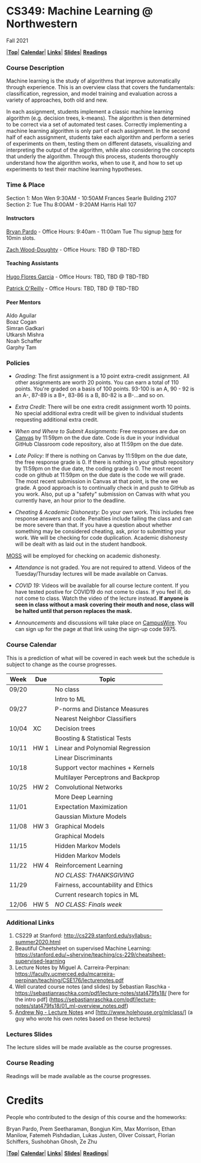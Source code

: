 <a name="top"></a>
# CS349: Machine Learning @ Northwestern
Fall 2021  

|[**Top**](#top)|  [**Calendar**](#calendar)| [**Links**](#links)| [**Slides**](#slides)|  [**Readings**](#readings)

### Course Description
Machine learning is the study of algorithms that improve automatically through experience. This is an overview class that covers the fundamentals: classification, regression, and model training and evaluation across a variety of approaches, both old and new.

In each assignment, students implement a classic machine learning algorithm (e.g. decision trees, k-means). The algorithm is then determined to be correct via a set of automated test cases. Correctly implementing a machine learning algorithm is only part of each assignment. In the second half of each assignment, students take each algorithm and perform a series of experiments on them, testing them on different datasets, visualizing and interpreting the output of the algorithm, while also considering the concepts that underly the algorithm. Through this process, students thoroughly understand how the algorithm works, when to use it, and how to set up experiments to test their machine learning hypotheses.

### Time & Place 
Section 1: Mon Wen 9:30AM - 10:50AM Frances Searle Building 2107
Section 2: Tue Thu 8:00AM - 9:20AM  Harris Hall 107

#### Instructors  
[Bryan Pardo](https://bryan-pardo.github.io) - Office Hours:  9:40am - 11:00am Tue Thu 
signup [here](https://bryan-pardo-office-hours.youcanbook.me/) for 10min slots. 

[Zach Wood-Doughty](https://zachwd.com) - Office Hours:  TBD @ TBD-TBD 

#### Teaching Assistants  
[Hugo Flores Garcia](https://hugofloresgarcia.github.io) - Office Hours:  TBD, TBD @ TBD-TBD 

[Patrick O'Reilly](https://interactiveaudiolab.github.io/people-current/7_patrick-oreilly.html) - Office Hours:  TBD, TBD @ TBD-TBD 

#### Peer Mentors 
Aldo Aguilar  
Boaz Cogan  
Simran Gadkari  
Utkarsh Mishra  
Noah Schaffer  
Garphy Tam  


### Policies 
* *Grading:* The first assignment is a 10 point extra-credit assignment. All other assignments are worth 20 points.  You can earn a total of 110 points. You're graded on a basis of 100 points. 93-100 is an A, 90 - 92 is an A-, 87-89 is a B+, 83-86 is a B, 80-82 is a B-...and so on.

* *Extra Credit:* There will be one extra credit assignment worth 10 points. No special additional extra credit will be given to individual students requesting additional extra credit. 

* *When and Where to Submit Assignments:*  Free responses are due on [Canvas](http://www.it.northwestern.edu/education/login.html) 
by 11:59pm on the due date.  Code is due in your individual GitHub Classroom code repository, also at 11:59pm on the due date. 

* *Late Policy:*  If there is nothing on Canvas by 11:59pm on the due date, the free response grade is 0. If there is nothing in your github repository by 11:59pm on the due date, the coding grade is 0. The most recent code on github at 11:59pm on the due date is the code we will grade. The most recent submission in Canvas at that point, is the one we grade. A good approach is to continually check in and push to GitHub as you work. Also, put up a "safety" submission on Canvas with what you currently have, an hour prior to the deadline. 

* *Cheating & Academic Dishonesty:* Do your own work. This includes free response answers and code. Penalties include failing the class and can be more severe than that. If you have a question about whether something may be considered cheating, ask, prior to submitting your work. We will be checking for code duplication. Academic dishonesty will be dealt with as laid out in the student handbook.

[MOSS](https://theory.stanford.edu/~aiken/moss/) will be employed for checking on academic dishonesty.

* *Attendance* is not graded. You are not required to attend. Videos of the Tuesday/Thursday lectures will be made available on Canvas. 

* *COVID 19:* Videos will be available for all course lecture content. If you have tested postive for COVID19 do not come to class. If you feel ill, do not come to class. Watch the video of the lecture instead. **If anyone is seen in class without a mask covering their mouth and nose, class will be halted until that person replaces the mask.** 

* *Announcements* and discussions will take place on [CampusWire](https://campuswire.com/p/GBC330FBB). You can sign up for the page at that link using the sign-up code 5975.

<a name="calendar"></a>
### Course Calendar

This is a prediction of what will be covered in each week but the schedule is subject to change as the course progresses.

| Week  | Due    | Topic                                | 
|-------|--------|--------------------------------------|
| 09/20 |        | No class                             |       
|       |        | Intro to ML                          |     
| 09/27 |        | P-norms and Distance Measures        | 
|       |        | Nearest Neighbor Classifiers         |    
| 10/04 | XC     | Decision trees                       | 
|       |        | Boosting & Statistical Tests         |   
| 10/11 | HW 1   | Linear and Polynomial Regression     | 
|       |        | Linear Discriminants                 |  
| 10/18 |        | Support vector machines + Kernels    | 
|       |        | Multilayer Perceptrons and Backprop  |  
| 10/25 | HW 2   | Convolutional Networks               | 
|       |        | More Deep Learning                   |  
| 11/01 |        | Expectation Maximization             | 
|       |        | Gaussian Mixture Models              |   
| 11/08 | HW 3   | Graphical Models                     | 
|       |        | Graphical Models                     |  
| 11/15 |        | Hidden Markov Models                 | 
|       |        | Hidden Markov Models                 |   
| 11/22 | HW 4   | Reinforcement Learning               | 
|       |        | *NO CLASS: THANKSGIVING*             |   
| 11/29 |        | Fairness, accountability and Ethics  |   
|       |        | Current research topics in ML        | 
| 12/06 | HW 5   | *NO CLASS: Finals week*              | 


<a name="links"></a> 
### Additional Links 

1. CS229 at Stanford: http://cs229.stanford.edu/syllabus-summer2020.html
2. Beautiful Cheetsheet on supervised Machine Learning: https://stanford.edu/~shervine/teaching/cs-229/cheatsheet-supervised-learning
3. Lecture Notes by Miguel A. Carreira-Perpinan: https://faculty.ucmerced.edu/mcarreira-perpinan/teaching/CSE176/lecturenotes.pdf
4. Well curated course notes (and slides) by Sebastian Raschka - https://sebastianraschka.com/pdf/lecture-notes/stat479fs18/ [here for the intro pdf] (https://sebastianraschka.com/pdf/lecture-notes/stat479fs18/01_ml-overview_notes.pdf)
5. [Andrew Ng - Lecture Notes](https://sgfin.github.io/files/notes/CS229_Lecture_Notes.pdf) and [http://www.holehouse.org/mlclass/] (a guy who wrote his own notes based on these lectures)

<a name="slides"></a>
### Lectures Slides

The lecture slides will be made available as the course progresses.


<a name="readings"></a>
### Course Reading 

Readings will be made available as the course progresses.

# Credits
People who contributed to the design of this course and the homeworks:

Bryan Pardo, Prem Seetharaman, Bongjun Kim, Max Morrison, Ethan Manilow, Fatemeh Pishdadian, Lukas Justen, Oliver Coissart, Florian Schiffers, Sushobhan Ghosh, Ze Zhu


|[**Top**](#top)|  [**Calendar**](#calendar)| [**Links**](#links)| [**Slides**](#slides)|  [**Readings**](#readings)|

